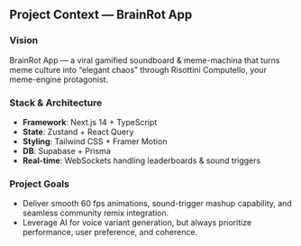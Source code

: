 ## Project Context — BrainRot App

### Vision
BrainRot App — a viral gamified soundboard & meme-machina that turns meme culture into “elegant chaos” through Risottini Computello, your meme-engine protagonist.

### Stack & Architecture
- **Framework**: Next.js 14 + TypeScript  
- **State**: Zustand + React Query  
- **Styling**: Tailwind CSS + Framer Motion  
- **DB**: Supabase + Prisma  
- **Real-time**: WebSockets handling leaderboards & sound triggers  

### Project Goals
- Deliver smooth 60 fps animations, sound-trigger mashup capability, and seamless community remix integration.  
- Leverage AI for voice variant generation, but always prioritize performance, user preference, and coherence.
